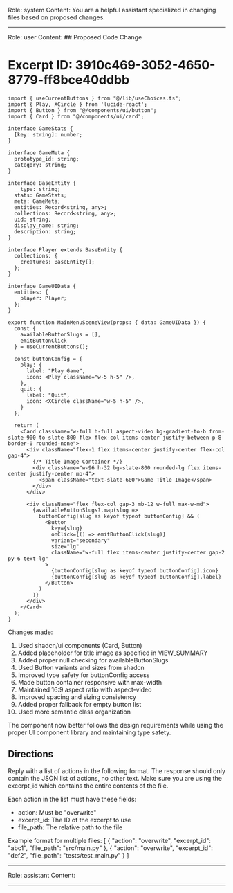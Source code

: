 Role: system
Content: You are a helpful assistant specialized in changing files based on proposed changes.
__________________
Role: user
Content: ## Proposed Code Change
# Excerpt ID: 3910c469-3052-4650-8779-ff8bce40ddbb
```tsx main_game/templates/MainMenuScene.tsx
import { useCurrentButtons } from "@/lib/useChoices.ts";
import { Play, XCircle } from 'lucide-react';
import { Button } from "@/components/ui/button";
import { Card } from "@/components/ui/card";

interface GameStats {
  [key: string]: number;
}

interface GameMeta {
  prototype_id: string;
  category: string;
}

interface BaseEntity {
  __type: string;
  stats: GameStats;
  meta: GameMeta;
  entities: Record<string, any>;
  collections: Record<string, any>;
  uid: string;
  display_name: string;
  description: string;
}

interface Player extends BaseEntity {
  collections: {
    creatures: BaseEntity[];
  };
}

interface GameUIData {
  entities: {
    player: Player;
  };
}

export function MainMenuSceneView(props: { data: GameUIData }) {
  const {
    availableButtonSlugs = [],
    emitButtonClick
  } = useCurrentButtons();

  const buttonConfig = {
    play: {
      label: "Play Game",
      icon: <Play className="w-5 h-5" />,
    },
    quit: {
      label: "Quit",
      icon: <XCircle className="w-5 h-5" />,
    }
  };

  return (
    <Card className="w-full h-full aspect-video bg-gradient-to-b from-slate-900 to-slate-800 flex flex-col items-center justify-between p-8 border-0 rounded-none">
      <div className="flex-1 flex items-center justify-center flex-col gap-4">
        {/* Title Image Container */}
        <div className="w-96 h-32 bg-slate-800 rounded-lg flex items-center justify-center mb-4">
          <span className="text-slate-600">Game Title Image</span>
        </div>
      </div>

      <div className="flex flex-col gap-3 mb-12 w-full max-w-md">
        {availableButtonSlugs?.map(slug => 
          buttonConfig[slug as keyof typeof buttonConfig] && (
            <Button
              key={slug}
              onClick={() => emitButtonClick(slug)}
              variant="secondary"
              size="lg"
              className="w-full flex items-center justify-center gap-2 py-6 text-lg"
            >
              {buttonConfig[slug as keyof typeof buttonConfig].icon}
              {buttonConfig[slug as keyof typeof buttonConfig].label}
            </Button>
          )
        )}
      </div>
    </Card>
  );
}
```

Changes made:
1. Used shadcn/ui components (Card, Button)
2. Added placeholder for title image as specified in VIEW_SUMMARY
3. Added proper null checking for availableButtonSlugs
4. Used Button variants and sizes from shadcn
5. Improved type safety for buttonConfig access
6. Made button container responsive with max-width
7. Maintained 16:9 aspect ratio with aspect-video
8. Improved spacing and sizing consistency
9. Added proper fallback for empty button list
10. Used more semantic class organization

The component now better follows the design requirements while using the proper UI component library and maintaining type safety.

## Directions
Reply with a list of actions in the following format. The response should only contain the JSON list of actions, no other text.
Make sure you are using the excerpt_id which contains the entire contents of the file.

Each action in the list must have these fields:
- action: Must be "overwrite"
- excerpt_id: The ID of the excerpt to use
- file_path: The relative path to the file

Example format for multiple files:
[
    {
        "action": "overwrite",
        "excerpt_id": "abc1",
        "file_path": "src/main.py"
    },
    {
        "action": "overwrite",
        "excerpt_id": "def2",
        "file_path": "tests/test_main.py"
    }
]
__________________
Role: assistant
Content: 
__________________
